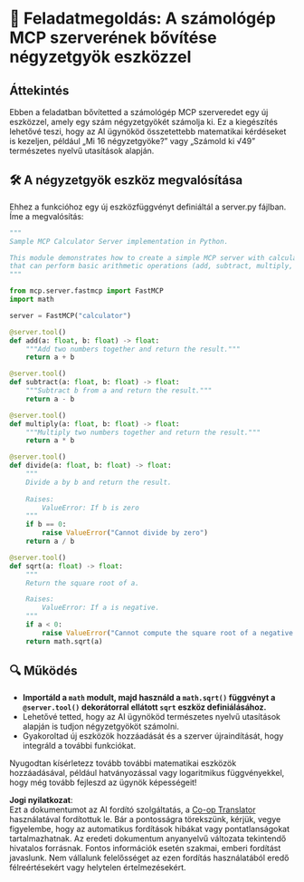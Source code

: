 <!--
CO_OP_TRANSLATOR_METADATA:
{
  "original_hash": "e9490aedc71f99bc774af57b207a7adb",
  "translation_date": "2025-06-13T02:33:14+00:00",
  "source_file": "03-GettingStarted/07-aitk/solution/README.md",
  "language_code": "hu"
}
-->
# 📘 Feladatmegoldás: A számológép MCP szerverének bővítése négyzetgyök eszközzel

## Áttekintés
Ebben a feladatban bővítetted a számológép MCP szerveredet egy új eszközzel, amely egy szám négyzetgyökét számolja ki. Ez a kiegészítés lehetővé teszi, hogy az AI ügynököd összetettebb matematikai kérdéseket is kezeljen, például „Mi 16 négyzetgyöke?” vagy „Számold ki √49” természetes nyelvű utasítások alapján.

## 🛠️ A négyzetgyök eszköz megvalósítása
Ehhez a funkcióhoz egy új eszközfüggvényt definiáltál a server.py fájlban. Íme a megvalósítás:

```python
"""
Sample MCP Calculator Server implementation in Python.

This module demonstrates how to create a simple MCP server with calculator tools
that can perform basic arithmetic operations (add, subtract, multiply, divide).
"""

from mcp.server.fastmcp import FastMCP
import math

server = FastMCP("calculator")

@server.tool()
def add(a: float, b: float) -> float:
    """Add two numbers together and return the result."""
    return a + b

@server.tool()
def subtract(a: float, b: float) -> float:
    """Subtract b from a and return the result."""
    return a - b

@server.tool()
def multiply(a: float, b: float) -> float:
    """Multiply two numbers together and return the result."""
    return a * b

@server.tool()
def divide(a: float, b: float) -> float:
    """
    Divide a by b and return the result.
    
    Raises:
        ValueError: If b is zero
    """
    if b == 0:
        raise ValueError("Cannot divide by zero")
    return a / b

@server.tool()
def sqrt(a: float) -> float:
    """
    Return the square root of a.

    Raises:
        ValueError: If a is negative.
    """
    if a < 0:
        raise ValueError("Cannot compute the square root of a negative number.")
    return math.sqrt(a)
```

## 🔍 Működés

- **Importáld a `math` modult, majd használd a `math.sqrt()` függvényt a `@server.tool()` dekorátorral ellátott `sqrt` eszköz definiálásához.**
- Lehetővé tetted, hogy az AI ügynököd természetes nyelvű utasítások alapján is tudjon négyzetgyököt számolni.
- Gyakoroltad új eszközök hozzáadását és a szerver újraindítását, hogy integráld a további funkciókat.

Nyugodtan kísérletezz tovább további matematikai eszközök hozzáadásával, például hatványozással vagy logaritmikus függvényekkel, hogy még tovább fejleszd az ügynök képességeit!

**Jogi nyilatkozat**:  
Ezt a dokumentumot az AI fordító szolgáltatás, a [Co-op Translator](https://github.com/Azure/co-op-translator) használatával fordítottuk le. Bár a pontosságra törekszünk, kérjük, vegye figyelembe, hogy az automatikus fordítások hibákat vagy pontatlanságokat tartalmazhatnak. Az eredeti dokumentum anyanyelvű változata tekintendő hivatalos forrásnak. Fontos információk esetén szakmai, emberi fordítást javaslunk. Nem vállalunk felelősséget az ezen fordítás használatából eredő félreértésekért vagy helytelen értelmezésekért.